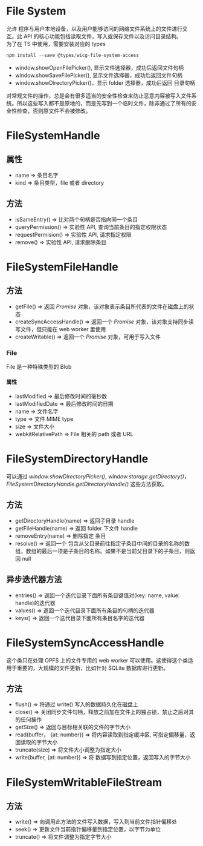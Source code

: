 # File System
允许 程序与用户本地设备，以及用户能够访问的网络文件系统上的文件进行交互。此 API 的核心功能包括读取文件，写入或保存文件以及访问目录结构。  
为了在 TS 中使用，需要安装对应的 types
```js
npm install --save @types/wicg-file-system-access
```

* window.showOpenFilePicker(), 显示文件选择器，成功后返回文件句柄
* window.showSaveFilePicker(), 显示文件选择器，成功后返回文件句柄
* window.showDirectoryPicker()，显示 folder 选择器，成功后返回 目录句柄

对常规文件的操作，总是会有很多适当的安全性检查来防止恶意内容被写入文件系统。所以这些写入都不是原地的，而是先写到一个临时文件，除非通过了所有的安全性检查，否则原文件不会被修改。  

# FileSystemHandle
## 属性
* name => 条目名字
* kind => 条目类型，file 或者 directory

## 方法
* isSameEntry() => 比对两个句柄是否指向同一个条目
* queryPermission() => 实验性 API, 查询当前条目的指定权限状态
* requestPermision() => 实验性 API, 请求指定权限
* remove() => 实验性 API, 请求删除条目


# FileSystemFileHandle
## 方法
* getFile() => 返回 *Promise<File>* 对象，该对象表示条目所代表的文件在磁盘上的状态
* createSyncAccessHandle() => 返回一个 *Promise<FileSystemSyncAccessHandle>* 对象，该对象支持同步读写文件，但只能在 web worker 里使用
* createWritable() => 返回一个 *Promise<FileSystemWritableFileStream>* 对象，可用于写入文件

### File
File 是一种特殊类型的 Blob
#### 属性
* lastModified => 最后修改时间的毫秒数
* lastModifiedDate => 最后修改时间的日期
* name => 文件名字
* type => 文件 MIME type
* size => 文件大小
* webkitRelativePath => File 相关的 path 或者 URL


# FileSystemDirectoryHandle
可以通过 *window.showDirectoryPicker()*, *window.storage.getDirectory()*，*FileSystemDirectoryHandle.getDirectoryHandle()* 这些方法获取。  
## 方法
* getDirectoryHandle(name) => 返回子目录 handle
* getFileHandle(name) => 返回 folder 下文件 handle
* removeEntry(name) => 删除指定 条目
* resolve() => 返回一个 包含从父目录前往指定子条目中间的目录的名称的数组，数组的最后一项是子条目的名称。如果不是当前父目录下的子条目，则返回 null

## 异步迭代器方法
* entries() => 返回一个迭代目录下面所有条目键值对(key: name, value: handle)的迭代器
* values() => 返回一个迭代目录下面所有条目的句柄的迭代器
* keys() => 返回一个迭代目录下面所有条目名字的迭代器

# FileSystemSyncAccessHandle
这个类只在处理 OPFS 上的文件专用的 web worker 可以使用。这使得这个类适用于重要的，大规模的文件更新，比如针对 SQLite 数据库进行更新。
## 方法
* flush() => 将通过 write() 写入的数据持久化在磁盘上
* close() => 关闭同步文件句柄，释放之前加在文件上的独占锁，禁止之后对其的任何操作
* getSize() => 返回与目标相关联的文件的字节大小
* read(buffer， {at: number}) => 将内容读取到指定缓冲区, 可指定偏移量，返回读取的字节大小
* truncate(size) => 将文件大小调整为指定大小
* write(buffer, {at: number}) => 将 数据写到指定位置，返回写入的字节大小

# FileSystemWritableFileStream
## 方法
* write() => 向调用此方法的文件写入数据，写入到当前文件指针偏移处
* seek() => 更新文件当前指针偏移量到指定位置，以字节为单位
* truncate() => 将文件调整为指定字节大小